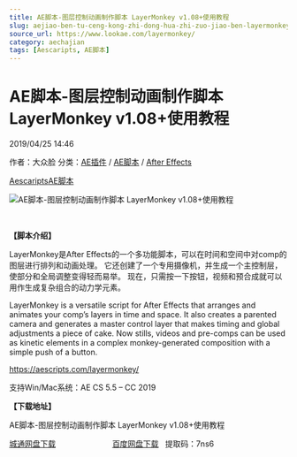 ```yaml
---
title: AE脚本-图层控制动画制作脚本 LayerMonkey v1.08+使用教程
slug: aejiao-ben-tu-ceng-kong-zhi-dong-hua-zhi-zuo-jiao-ben-layermonkey-v1-08-shi-yong-jiao-cheng
source_url: https://www.lookae.com/layermonkey/
category: aechajian
tags: [Aescaripts, AE脚本]
---
```

# AE脚本-图层控制动画制作脚本 LayerMonkey v1.08+使用教程

2019/04/25 14:46

作者：大众脸
分类：[AE插件](https://www.lookae.com/after-effects/aechajian/) / [AE脚本](https://www.lookae.com/after-effects/aescripts/) / [After Effects](https://www.lookae.com/after-effects/)

[Aescaripts](https://www.lookae.com/tag/aescaripts/)[AE脚本](https://www.lookae.com/tag/ae%e8%84%9a%e6%9c%ac/)

![AE脚本-图层控制动画制作脚本 LayerMonkey v1.08+使用教程](https://www.lookae.com/wp-content/uploads/2019/04/LayerMonkey.jpg "AE脚本-图层控制动画制作脚本 LayerMonkey v1.08+使用教程-LookAE.com")

﻿

**【脚本介绍】**

LayerMonkey是After Effects的一个多功能脚本，可以在时间和空间中对comp的图层进行排列和动画处理。 它还创建了一个专用摄像机，并生成一个主控制层，使部分和全局调整变得轻而易举。 现在，只需按一下按钮，视频和预合成就可以用作生成复杂组合的动力学元素。

LayerMonkey is a versatile script for After Effects that arranges and animates your comp’s layers in time and space. It also creates a parented camera and generates a master control layer that makes timing and global adjustments a piece of cake. Now stills, videos and pre-comps can be used as kinetic elements in a complex monkey-generated composition with a simple push of a button.

https://aescripts.com/layermonkey/

支持Win/Mac系统：AE CS 5.5 – CC 2019

**【下载地址】**

AE脚本-图层控制动画制作脚本 LayerMonkey v1.08+使用教程

[城通网盘下载](https://lookae.ctfile.com/fs/680462-368249674)                          [百度网盘下载](https://pan.baidu.com/s/13C0YNyCdN23UZB3U3qUywQ)   提取码：7ns6
